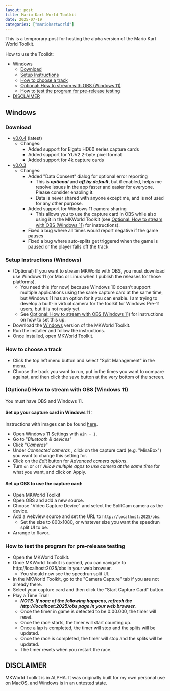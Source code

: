 ```yaml
---
layout: post
title: Mario Kart World Toolkit
date: 2025-07-19
categories: ["mariokartworld"]
---
```


This is a temprorary post for hosting the alpha version of the Mario Kart World Toolkit.

How to use the Toolkit:

- [Windows](#windows)
    - [Download](#download)
    - [Setup Instructions](#setup-instructions-windows)
    - [How to choose a track](#how-to-choose-a-track)
    - [Optional: How to stream with OBS (Windows 11)](#optional-how-to-stream-with-obs-windows-11)
    - [How to test the program for pre-release testing](#how-to-test-the-program-for-pre-release-testing)
- [DISCLAIMER](#disclaimer)

## Windows

### Download

- [v0.0.4](https://github.com/breadbored/breadbored.github.io/releases/download/v0.0.4/MKWorld.Toolkit_0.0.4_x64-setup.exe) (latest)
    - Changes:
        - Added support for Elgato HD60 series capture cards
        - Added support for YUV2 2-byte pixel format
        - Added support for 4k capture cards
- [v0.0.3](https://github.com/breadbored/breadbored.github.io/releases/download/v0.0.3/MKWorld.Toolkit_0.0.3_x64-setup.exe)
    - Changes:
        - Added "Data Consent" dialog for optional error reporting
            - This is ***optional*** and ***off by default***, but if enabled, helps me resolve issues in the app faster and easier for everyone. Please consider enabling it.
            - Data is never shared with anyone except me, and is not used for any other purpose.
        - Added support for Windows 11 camera sharing
            - This allows you to use the capture card in OBS while also using it in the MKWorld Toolkit (see [Optional: How to stream with OBS (Windows 11)](#optional-how-to-stream-with-obs-windows-11) for instructions).
        - Fixed a bug where all times would report negative if the game pauses
        - Fixed a bug where auto-splits get triggered when the game is paused or the player falls off the track

### Setup Instructions (Windows)

- (Optional) If you want to stream MKWorld with OBS, you must download use Windows 11 (or Mac or Linux when I publish the releases for those platforms).
    - You need this (for now) because Windows 10 doesn't support multiple applications using the same capture card at the same time, but Windows 11 has an option for it you can enable. I am trying to develop a built-in virtual camera for the toolkit for Windows Pre-11 users, but it is not ready yet.
    - See [Optional: How to stream with OBS (Windows 11)](#optional-how-to-stream-with-obs-windows-11) for instructions on how to set this up.
- Download the [Windows](https://github.com/breadbored/breadbored.github.io/releases/download/v0.0.2-alpha/MKWorld.Toolkit_0.0.2_x64-setup.exe) version of the MKWorld Toolkit.
- Run the installer and follow the instructions.
- Once installed, open MKWorld Toolkit.

### How to choose a track

- Click the top left menu button and select "Split Management" in the menu.
- Choose the track you want to run, put in the times you want to compare against, and then click the save button at the very bottom of the screen.

### (Optional) How to stream with OBS (Windows 11)

You must have OBS and Windows 11.

#### Set up your capture card in Windows 11:

Instructions with images can be found [here](https://www.elevenforum.com/t/enable-or-disable-multiple-apps-to-use-camera-in-windows-11.31199/).

- Open Windows 11 Settings with `Win + I`.
- Go to "*_Bluetooth & devices_*"
- Click "*_Cameras_*"
- Under *_Connected cameras_* , click on the capture card (e.g. "MiraBox") you want to change this setting for.
- Click on the *_Edit_* button for *_Advanced camera options_*.
- Turn `on` or `off` *_Allow multiple apps to use camera at the same time_* for what you want, and click on Apply.

#### Set up OBS to use the capture card:

- Open MKWorld Toolkit
- Open OBS and add a new source.
- Choose "Video Capture Device" and select the SplitCam camera as the device.
- Add a webview source and set the URL to `http://localhost:2025/obs`.
  - Set the size to 800x1080, or whatever size you want the speedrun split UI to be.
- Arrange to flavor.

### How to test the program for pre-release testing

- Open the MKWorld Toolkit.
- Once MKWorld Toolkit is opened, you can navigate to http://localhost:2025/obs in your web browser.
    - You should now see the speedrun split UI.
- In the MKWorld Toolkit, go to the "Camera Capture" tab if you are not already there.
- Select your capture card and then click the "Start Capture Card" button.
- Play a Time Trial!
    - ***NOTE: If none of the following happens, refresh the http://localhost:2025/obs page in your web browser.***
    - Once the timer in game is detected to be 0:00.000, the timer will reset.
    - Once the race starts, the timer will start counting up.
    - Once a lap is completed, the timer will stop and the splits will be updated.
    - Once the race is completed, the timer will stop and the splits will be updated.
    - The timer resets when you restart the race.

## DISCLAIMER

MKWorld Toolkit is in ALPHA. It was originally built for my own personal use on MacOS, and Windows is in an untested state.